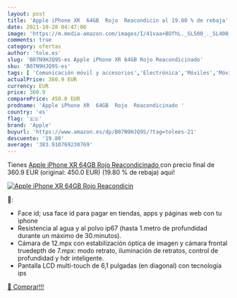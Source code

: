 ```yaml
---
layout: post
title: 'Apple iPhone XR  64GB  Rojo  Reacondicin al 19.80 % de rebaja'
date: 2021-10-28 04:47:00
image: 'https://m.media-amazon.com/images/I/41vaa+BOfhL._SL500_._SL400_.jpg'
comments: true
category: ofertas
author: 'tole.es'
slug: 'B07N9HJQ9S-es Apple iPhone XR 64GB Rojo Reacondicinado'
sku: 'B07N9HJQ9S-es'
tags: [ 'Comunicación móvil y accesorios','Electrónica','Móviles','Móviles y smartphones libres','apple','iphone', ]
actualPrice: 360.9 EUR
currency: EUR
price: 360.9
comparePrice: 450.0 EUR
prodname: 'Apple iPhone XR  64GB  Rojo  Reacondicinado '
country: 'es'
flag: '🇪🇸'
brand: 'Apple'
buyurl: 'https://www.amazon.es/dp/B07N9HJQ9S/?tag=tolees-21'
descuento: '19.80'
average: '383.910769230769'
---
```


Tienes [Apple iPhone XR  64GB  Rojo  Reacondicinado ](https://www.amazon.es/dp/B07N9HJQ9S/?tag=tolees-21) con precio final de  360.9 EUR (original: 450.0 EUR) (19.80 %  de rebaja) aqui!

[![Apple iPhone XR  64GB  Rojo  Reacondicin](https://m.media-amazon.com/images/I/41vaa+BOfhL._SL500_._SL400_.jpg)](https://www.amazon.es/dp/B07N9HJQ9S/?tag=tolees-21)

🔎:

- Face id; usa face id para pagar en tiendas, apps y páginas web con tu iphone
- Resistencia al agua y al polvo ip67 (hasta 1.metro de profundidad durante un máximo de 30.minutos).
- Cámara de 12.mpx con estabilización óptica de imagen y cámara frontal truedepth de 7.mpx: modo retrato, iluminación de retratos, control de profundidad y hdr inteligente.
- Pantalla LCD multi-touch de 6,1 pulgadas (en diagonal) con tecnología ips

[🛒 Comprar!!!](https://www.amazon.es/dp/B07N9HJQ9S/?tag=tolees-21)
